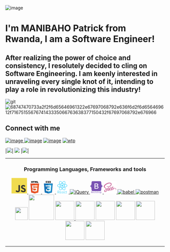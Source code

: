 ![image](https://user-images.githubusercontent.com/63926982/175803209-60f3e13a-de95-42b4-aee9-8191df9223ca.png)

# I'm MANIBAHO Patrick from Rwanda, I am a Software Engineer!

## After realizing the power of choice and consistency, I resolutely decided to cling on Software Engineering. I am keenly interested in unraveling every single knot of it, intending to play a role in  revolutionizing this industry!

![git](https://user-images.githubusercontent.com/63926982/178104092-8701cd12-106f-4bfb-8950-dbc46369cae8.png)
![68747470733a2f2f6d65646961322e67697068792e636f6d2f6d656469612f7167515567674143335066763638377150432f67697068792e676966](https://user-images.githubusercontent.com/63926982/197335662-7a66cf3f-a1bc-4ca6-a850-72a8fe97d797.gif)







## Connect with me

[![image](https://user-images.githubusercontent.com/63926982/175804313-8a956073-7897-446c-ae9d-f344ebf68e34.png)
](https://www.linkedin.com/in/manibaho-patrick-a7851a124/)
[![image](https://user-images.githubusercontent.com/63926982/175804358-c774a8eb-7741-4eb0-9b75-493740394774.png)](https://twitter.com/patsicko)
[![image](https://user-images.githubusercontent.com/63926982/175804449-a1bfd26f-4322-433a-96c8-3517468c90e3.png)](mailto:patsicko@gmail.com)
[![wtp](https://user-images.githubusercontent.com/63926982/175804751-20fc0746-7c33-4173-9ba7-24edd5fb5b67.png)](https://wa.me/+250784660905)


|<img src="https://github-readme-stats.vercel.app/api?username=patsicko&amp;theme=dark">| <img src="https://github-readme-stats.vercel.app/api/top-langs/?username=patsicko&amp;show_icons=true&amp;theme=dark&amp;layout=compact&amp;" 
style="max-width: 100%;"> |<img src="https://github-readme-streak-stats.herokuapp.com/?user=patsicko&amp;theme=dark" style="max-width: 100%;">|



<table><tr><td valign="top" width="33%">
<h3 align="center">Programming Languages, Frameworks and tools</h3>
<p align="center"><a href="https://developer.mozilla.org/en-US/docs/Web/JavaScript" > <img src="https://raw.githubusercontent.com/devicons/devicon/master/icons/javascript/javascript-original.svg" alt="javascript" width="50" height="50"/> </a> 
   <a href="https://www.w3.org/html/" > <img src="https://raw.githubusercontent.com/devicons/devicon/master/icons/html5/html5-original-wordmark.svg" alt="html5" width="40" height="40"/> </a>
  <a href="https://www.w3schools.com/css/" > <img src="https://raw.githubusercontent.com/devicons/devicon/master/icons/css3/css3-original-wordmark.svg" alt="css3" width="40" height="40"/> </a>
   <a href="https://reactjs.org/" > <img src="https://raw.githubusercontent.com/devicons/devicon/master/icons/react/react-original-wordmark.svg" alt="react" width="40" height="40"/>
     <a href="https://jquery.com/" > <img src="https://profilinator.rishav.dev/skills-assets/jquery.png" alt="jQuery" width="40" height="40"/> </a> 
      <a href="https://getbootstrap.com" > <img src="https://raw.githubusercontent.com/devicons/devicon/master/icons/bootstrap/bootstrap-plain-wordmark.svg" alt="bootstrap" width="40" height="40"/> </a>
     <a href="https://sass-lang.com" > <img src="https://raw.githubusercontent.com/devicons/devicon/master/icons/sass/sass-original.svg" alt="sass" width="40" height="40"/> </a>
     <a href="https://babeljs.io/" > <img src="https://upload.wikimedia.org/wikipedia/commons/thumb/0/02/Babel_Logo.svg/1280px-Babel_Logo.svg.png" alt="babel" width="40" height="40"/> </a>
     <a href="https://postman.com" > <img src="https://www.vectorlogo.zone/logos/getpostman/getpostman-icon.svg" alt="postman" width="40" height="40"/> </a>
   <a href="https://www.docker.com/" ><img src="https://user-images.githubusercontent.com/63926982/181821203-a4791374-33ea-42f8-b088-adfd43eb3ed7.png"width="40" height="40"></a>
<a href="https://github.com/patsicko"> <img src="https://user-images.githubusercontent.com/63926982/181821832-bd55ac25-ae79-480d-8e9c-3a3858d1c66f.png" width="80" height="80"></a>
      <a href="https://git-scm.com/"> <img src="https://user-images.githubusercontent.com/63926982/181822687-01e80843-2348-49af-8d37-b0c42c0b4ac0.png"width="60" height="60"> </a> 
      <a href="https://www.mysql.com/"> <img src="https://user-images.githubusercontent.com/63926982/181823419-5bc1594b-5300-4038-8d0b-959ce3d297b9.png"width="60" height="60"></a> 
      <a href="https://www.figma.com/"> <img src="https://user-images.githubusercontent.com/63926982/181823864-77cec17c-e09a-4da6-9c3d-1857ab7f9e28.png"width="60" height="60"></a>
      <a href="https://www.adobe.com/"> <img src="https://user-images.githubusercontent.com/63926982/181824403-0deb532e-8707-4938-be46-8756a2fdcb89.png"width="60" height="60"></a>
      <a href="https://www.adobe.com"> <img src="https://user-images.githubusercontent.com/63926982/181825255-45fd62e0-5afc-4f99-82f9-2bbd77dcca68.png "width="60" height="60"></a>
      <a href="https://www.linux.com/"> <img src="https://user-images.githubusercontent.com/63926982/181825721-db6aaa76-b55a-4613-acdc-6466ff6275a0.png"width="60" height="60"></a>  
 <a href="https://www.php.net/"><img src="https://user-images.githubusercontent.com/63926982/190551663-6411c6b7-2b39-494d-9468-c68b443d64e9.png"  width="60" height="60"></a>
      </p>
</table>


  


